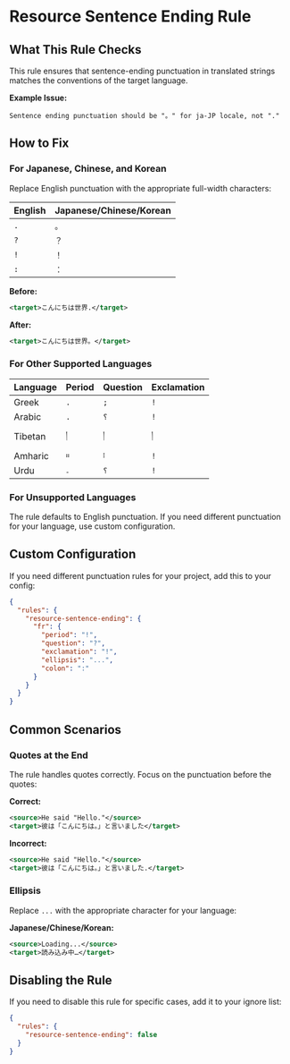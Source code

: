 # Resource Sentence Ending Rule

## What This Rule Checks

This rule ensures that sentence-ending punctuation in translated strings matches the conventions of the target language.

**Example Issue:**
```
Sentence ending punctuation should be "。" for ja-JP locale, not "."
```

## How to Fix

### For Japanese, Chinese, and Korean
Replace English punctuation with the appropriate full-width characters:

| English | Japanese/Chinese/Korean |
|---------|------------------------|
| `.` | `。` |
| `?` | `？` |
| `!` | `！` |
| `:` | `：` |

**Before:**
```xml
<target>こんにちは世界.</target>
```

**After:**
```xml
<target>こんにちは世界。</target>
```

### For Other Supported Languages

| Language | Period | Question | Exclamation |
|----------|--------|----------|-------------|
| Greek | `.` | `;` | `!` |
| Arabic | `.` | `؟` | `!` |
| Tibetan | `།` | `།` | `།` |
| Amharic | `።` | `፧` | `!` |
| Urdu | `۔` | `؟` | `!` |

### For Unsupported Languages
The rule defaults to English punctuation. If you need different punctuation for your language, use custom configuration.

## Custom Configuration

If you need different punctuation rules for your project, add this to your config:

```json
{
  "rules": {
    "resource-sentence-ending": {
      "fr": {
        "period": "!",
        "question": "?",
        "exclamation": "!",
        "ellipsis": "...",
        "colon": ":"
      }
    }
  }
}
```

## Common Scenarios

### Quotes at the End
The rule handles quotes correctly. Focus on the punctuation before the quotes:

**Correct:**
```xml
<source>He said "Hello."</source>
<target>彼は「こんにちは。」と言いました</target>
```

**Incorrect:**
```xml
<source>He said "Hello."</source>
<target>彼は「こんにちは。」と言いました.</target>
```

### Ellipsis
Replace `...` with the appropriate character for your language:

**Japanese/Chinese/Korean:**
```xml
<source>Loading...</source>
<target>読み込み中…</target>
```

## Disabling the Rule

If you need to disable this rule for specific cases, add it to your ignore list:

```json
{
  "rules": {
    "resource-sentence-ending": false
  }
}
```
